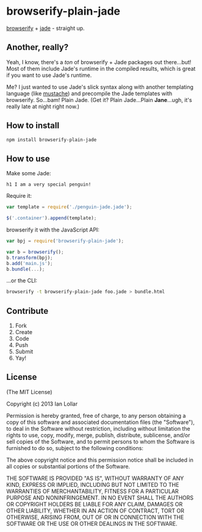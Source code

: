 # browserify-plain-jade

[browserify](https://github.com/substack/node-browserify) + [jade](https://github.com/visionmedia/jade) - straight up.

## Another, really?

Yeah, I know, there's a _ton_ of browserify + Jade packages out there...but! Most of them include Jade's runtime in the compiled results, which is great if you want to use Jade's runtime.

Me? I just wanted to use Jade's slick syntax along with another templating language (like [mustache](http://mustache.github.io/)) and precompile the Jade templates with browserify. So...bam! Plain Jade. (Get it? Plain Jade...Plain **Jane**...ugh, it's really late at night right now.)

## How to install

```bash
npm install browserify-plain-jade
```

## How to use

Make some Jade:

```jade
h1 I am a very special penguin!
```

Require it:

```js
var template = require('./penguin-jade.jade');

$('.container').append(template);
```

browserify it with the JavaScript API:

```js
var bpj = require('browserify-plain-jade');

var b = browserify();
b.transform(bpj);
b.add('main.js');
b.bundle(...);
```

...or the CLI:

```bash
browserify -t browserify-plain-jade foo.jade > bundle.html
```

## Contribute

1. Fork
2. Create
3. Code
4. Push
5. Submit
6. Yay!

## License

(The MIT License)

Copyright (c) 2013 Ian Lollar

Permission is hereby granted, free of charge, to any person obtaining a copy of this software and associated documentation files (the "Software"), to deal in the Software without restriction, including without limitation the rights to use, copy, modify, merge, publish, distribute, sublicense, and/or sell copies of the Software, and to permit persons to whom the Software is furnished to do so, subject to the following conditions:

The above copyright notice and this permission notice shall be included in all copies or substantial portions of the Software.

THE SOFTWARE IS PROVIDED "AS IS", WITHOUT WARRANTY OF ANY KIND, EXPRESS OR IMPLIED, INCLUDING BUT NOT LIMITED TO THE WARRANTIES OF MERCHANTABILITY, FITNESS FOR A PARTICULAR PURPOSE AND NONINFRINGEMENT. IN NO EVENT SHALL THE AUTHORS OR COPYRIGHT HOLDERS BE LIABLE FOR ANY CLAIM, DAMAGES OR OTHER LIABILITY, WHETHER IN AN ACTION OF CONTRACT, TORT OR OTHERWISE, ARISING FROM, OUT OF OR IN CONNECTION WITH THE SOFTWARE OR THE USE OR OTHER DEALINGS IN THE SOFTWARE.
